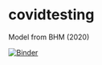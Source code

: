 # covidtesting
Model from BHM (2020)

[![Binder](https://mybinder.org/badge_logo.svg)](https://mybinder.org/v2/gh/simonmongey/covidtesting/master?filepath=Corona%20Interface%20SM%20long.ipynb)
